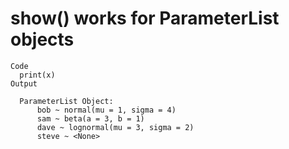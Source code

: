 # show() works for ParameterList objects

    Code
      print(x)
    Output
      
      ParameterList Object:
          bob ~ normal(mu = 1, sigma = 4)
          sam ~ beta(a = 3, b = 1)
          dave ~ lognormal(mu = 3, sigma = 2)
          steve ~ <None>
      

